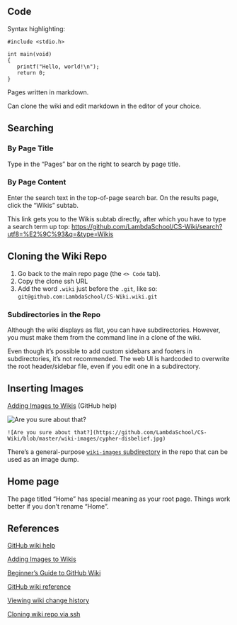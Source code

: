 ## Code

Syntax highlighting:

    #include <stdio.h>

    int main(void)
    {
       printf("Hello, world!\n");
       return 0;
    }

Pages written in markdown.

Can clone the wiki and edit markdown in the editor of your choice.

## Searching

### By Page Title

Type in the “Pages” bar on the right to search by page title.

### By Page Content

Enter the search text in the top-of-page search bar. On the results page, click the “Wikis” subtab.

This link gets you to the Wikis subtab directly, after which you have to type a search term up top: https://github.com/LambdaSchool/CS-Wiki/search?utf8=%E2%9C%93&q=&type=Wikis

## Cloning the Wiki Repo

1.  Go back to the main repo page (the `<> Code` tab).
2.  Copy the clone ssh URL
3.  Add the word `.wiki` just before the `.git`, like so: `git@github.com:LambdaSchool/CS-Wiki.wiki.git`

### Subdirectories in the Repo

Although the wiki displays as flat, you can have subdirectories. However, you must make them from the command line in a clone of the wiki.

Even though it’s possible to add custom sidebars and footers in subdirectories, it’s not recommended. The web UI is hardcoded to overwrite the root header/sidebar file, even if you edit one in a subdirectory.

## Inserting Images

[Adding Images to Wikis](https://help.github.com/articles/adding-images-to-wikis/) (GitHub help)

![Are you sure about that?](https://github.com/LambdaSchool/CS-Wiki/blob/master/wiki-images/cypher-disbelief.jpg)

`![Are you sure about that?](https://github.com/LambdaSchool/CS-Wiki/blob/master/wiki-images/cypher-disbelief.jpg)`

There’s a general-purpose [`wiki-images` subdirectory](https://github.com/LambdaSchool/CS-Wiki/tree/master/wiki-images) in the repo that can be used as an image dump.

## Home page

The page titled “Home” has special meaning as your root page. Things work better if you don’t rename “Home”.

## References

[GitHub wiki help](https://help.github.com/articles/about-github-wikis/)

[Adding Images to Wikis](https://help.github.com/articles/adding-images-to-wikis/)

[Beginner’s Guide to GitHub Wiki](https://guides.github.com/features/wikis/)

[GitHub wiki reference](https://help.github.com/categories/wiki/)

[Viewing wiki change history](https://help.github.com/articles/viewing-a-wiki-s-history-of-changes/)

[Cloning wiki repo via ssh](https://stackoverflow.com/questions/42493135/is-it-possible-to-access-a-github-wiki-via-ssh)
